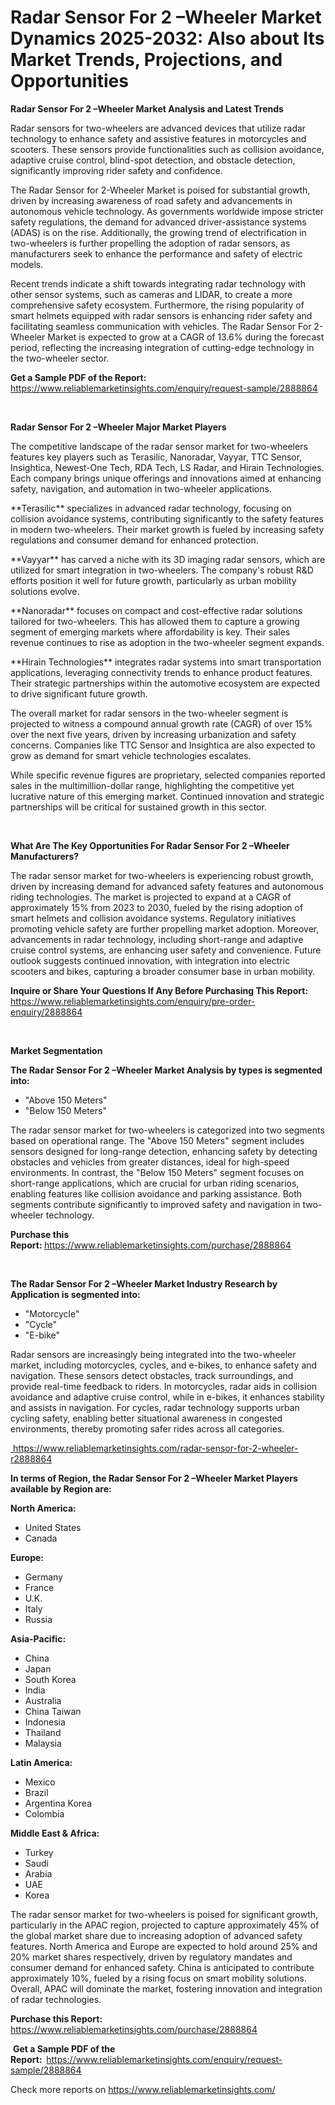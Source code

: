 <p><h1>Radar Sensor For 2 –Wheeler Market Dynamics 2025-2032: Also about Its Market Trends, Projections, and Opportunities</h1></p><p><strong>Radar Sensor For 2 –Wheeler Market Analysis and Latest Trends</strong></p>
<p><p>Radar sensors for two-wheelers are advanced devices that utilize radar technology to enhance safety and assistive features in motorcycles and scooters. These sensors provide functionalities such as collision avoidance, adaptive cruise control, blind-spot detection, and obstacle detection, significantly improving rider safety and confidence.</p><p>The Radar Sensor for 2-Wheeler Market is poised for substantial growth, driven by increasing awareness of road safety and advancements in autonomous vehicle technology. As governments worldwide impose stricter safety regulations, the demand for advanced driver-assistance systems (ADAS) is on the rise. Additionally, the growing trend of electrification in two-wheelers is further propelling the adoption of radar sensors, as manufacturers seek to enhance the performance and safety of electric models.</p><p>Recent trends indicate a shift towards integrating radar technology with other sensor systems, such as cameras and LIDAR, to create a more comprehensive safety ecosystem. Furthermore, the rising popularity of smart helmets equipped with radar sensors is enhancing rider safety and facilitating seamless communication with vehicles. The Radar Sensor For 2-Wheeler Market is expected to grow at a CAGR of 13.6% during the forecast period, reflecting the increasing integration of cutting-edge technology in the two-wheeler sector.</p></p>
<p><strong>Get a Sample PDF of the Report:&nbsp;</strong> <a href="https://www.reliablemarketinsights.com/enquiry/request-sample/2888864?utm_campaign=3443&utm_medium=2&utm_source=Github&utm_content=ia&utm_term=14032025&utm_id=radar-sensor-for-2-wheeler">https://www.reliablemarketinsights.com/enquiry/request-sample/2888864</a></p>
<p>&nbsp;</p>
<p><strong>Radar Sensor For 2 –Wheeler Major Market Players</strong></p>
<p><p>The competitive landscape of the radar sensor market for two-wheelers features key players such as Terasilic, Nanoradar, Vayyar, TTC Sensor, Insightica, Newest-One Tech, RDA Tech, LS Radar, and Hirain Technologies. Each company brings unique offerings and innovations aimed at enhancing safety, navigation, and automation in two-wheeler applications.</p><p>**Terasilic** specializes in advanced radar technology, focusing on collision avoidance systems, contributing significantly to the safety features in modern two-wheelers. Their market growth is fueled by increasing safety regulations and consumer demand for enhanced protection.</p><p>**Vayyar** has carved a niche with its 3D imaging radar sensors, which are utilized for smart integration in two-wheelers. The company's robust R&D efforts position it well for future growth, particularly as urban mobility solutions evolve.</p><p>**Nanoradar** focuses on compact and cost-effective radar solutions tailored for two-wheelers. This has allowed them to capture a growing segment of emerging markets where affordability is key. Their sales revenue continues to rise as adoption in the two-wheeler segment expands.</p><p>**Hirain Technologies** integrates radar systems into smart transportation applications, leveraging connectivity trends to enhance product features. Their strategic partnerships within the automotive ecosystem are expected to drive significant future growth.</p><p>The overall market for radar sensors in the two-wheeler segment is projected to witness a compound annual growth rate (CAGR) of over 15% over the next five years, driven by increasing urbanization and safety concerns. Companies like TTC Sensor and Insightica are also expected to grow as demand for smart vehicle technologies escalates.</p><p>While specific revenue figures are proprietary, selected companies reported sales in the multimillion-dollar range, highlighting the competitive yet lucrative nature of this emerging market. Continued innovation and strategic partnerships will be critical for sustained growth in this sector.</p></p>
<p>&nbsp;</p>
<p><strong>What Are The Key Opportunities For Radar Sensor For 2 –Wheeler Manufacturers?</strong></p>
<p><p>The radar sensor market for two-wheelers is experiencing robust growth, driven by increasing demand for advanced safety features and autonomous riding technologies. The market is projected to expand at a CAGR of approximately 15% from 2023 to 2030, fueled by the rising adoption of smart helmets and collision avoidance systems. Regulatory initiatives promoting vehicle safety are further propelling market adoption. Moreover, advancements in radar technology, including short-range and adaptive cruise control systems, are enhancing user safety and convenience. Future outlook suggests continued innovation, with integration into electric scooters and bikes, capturing a broader consumer base in urban mobility.</p></p>
<p><strong>Inquire or Share Your Questions If Any Before Purchasing This Report:</strong> <a href="https://www.reliablemarketinsights.com/enquiry/pre-order-enquiry/2888864?utm_campaign=3443&utm_medium=2&utm_source=Github&utm_content=ia&utm_term=14032025&utm_id=radar-sensor-for-2-wheeler">https://www.reliablemarketinsights.com/enquiry/pre-order-enquiry/2888864</a></p>
<p>&nbsp;</p>
<p><strong>Market Segmentation</strong></p>
<p><strong>The Radar Sensor For 2 –Wheeler Market Analysis by types is segmented into:</strong></p>
<p><ul><li>"Above 150 Meters"</li><li>"Below 150 Meters"</li></ul></p>
<p><p>The radar sensor market for two-wheelers is categorized into two segments based on operational range. The "Above 150 Meters" segment includes sensors designed for long-range detection, enhancing safety by detecting obstacles and vehicles from greater distances, ideal for high-speed environments. In contrast, the "Below 150 Meters" segment focuses on short-range applications, which are crucial for urban riding scenarios, enabling features like collision avoidance and parking assistance. Both segments contribute significantly to improved safety and navigation in two-wheeler technology.</p></p>
<p><strong>Purchase this Report:&nbsp;</strong><a href="https://www.reliablemarketinsights.com/purchase/2888864?utm_campaign=3443&utm_medium=2&utm_source=Github&utm_content=ia&utm_term=14032025&utm_id=radar-sensor-for-2-wheeler">https://www.reliablemarketinsights.com/purchase/2888864</a></p>
<p>&nbsp;</p>
<p><strong>The Radar Sensor For 2 –Wheeler Market Industry Research by Application is segmented into:</strong></p>
<p><ul><li>"Motorcycle"</li><li>"Cycle"</li><li>"E-bike"</li></ul></p>
<p><p>Radar sensors are increasingly being integrated into the two-wheeler market, including motorcycles, cycles, and e-bikes, to enhance safety and navigation. These sensors detect obstacles, track surroundings, and provide real-time feedback to riders. In motorcycles, radar aids in collision avoidance and adaptive cruise control, while in e-bikes, it enhances stability and assists in navigation. For cycles, radar technology supports urban cycling safety, enabling better situational awareness in congested environments, thereby promoting safer rides across all categories.</p></p>
<p><a href="https://www.reliablemarketinsights.com/radar-sensor-for-2-wheeler-r2888864?utm_campaign=3443&utm_medium=2&utm_source=Github&utm_content=ia&utm_term=14032025&utm_id=radar-sensor-for-2-wheeler">&nbsp;https://www.reliablemarketinsights.com/radar-sensor-for-2-wheeler-r2888864</a></p>
<p><strong>In terms of Region, the Radar Sensor For 2 –Wheeler Market Players available by Region are:</strong></p>
<p>
    <p> <strong> North America: </strong>
        <ul>
            <li>United States</li>
            <li>Canada</li>
        </ul>
        </p> 
    <p> <strong> Europe: </strong>
        <ul>
            <li>Germany</li>
            <li>France</li>
            <li>U.K.</li>
            <li>Italy</li>
            <li>Russia</li>
        </ul>
        </p> 
    <p> <strong> Asia-Pacific: </strong>
        <ul>
            <li>China</li>
            <li>Japan</li>
            <li>South Korea</li>
            <li>India</li>
            <li>Australia</li>
            <li>China Taiwan</li>
            <li>Indonesia</li>
            <li>Thailand</li>
            <li>Malaysia</li>
        </ul>
        </p> 
    <p> <strong> Latin America: </strong>
        <ul>
            <li>Mexico</li>
            <li>Brazil</li>
            <li>Argentina Korea</li>
            <li>Colombia</li>
        </ul>
        </p> 
    <p> <strong> Middle East & Africa: </strong>
        <ul>
            <li>Turkey</li>
            <li>Saudi</li>
            <li>Arabia</li>
            <li>UAE</li>
            <li>Korea</li>
        </ul>
    </p>
    </p>
<p><p>The radar sensor market for two-wheelers is poised for significant growth, particularly in the APAC region, projected to capture approximately 45% of the global market share due to increasing adoption of advanced safety features. North America and Europe are expected to hold around 25% and 20% market shares respectively, driven by regulatory mandates and consumer demand for enhanced safety. China is anticipated to contribute approximately 10%, fueled by a rising focus on smart mobility solutions. Overall, APAC will dominate the market, fostering innovation and integration of radar technologies.</p></p>
<p><strong>Purchase this Report: </strong><a href="https://www.reliablemarketinsights.com/purchase/2888864?utm_campaign=3443&utm_medium=2&utm_source=Github&utm_content=ia&utm_term=14032025&utm_id=radar-sensor-for-2-wheeler">https://www.reliablemarketinsights.com/purchase/2888864</a></p>
<p>&nbsp;<strong>Get a Sample PDF of the Report:&nbsp;&nbsp;</strong><a href="https://www.reliablemarketinsights.com/enquiry/request-sample/2888864?utm_campaign=3443&utm_medium=2&utm_source=Github&utm_content=ia&utm_term=14032025&utm_id=radar-sensor-for-2-wheeler">https://www.reliablemarketinsights.com/enquiry/request-sample/2888864</a></p>
<p><strong></strong></p>
<p>Check more reports on <a href="https://www.reliablemarketinsights.com/?utm_campaign=3443&utm_medium=2&utm_source=Github&utm_content=ia&utm_term=14032025&utm_id=radar-sensor-for-2-wheeler">https://www.reliablemarketinsights.com/</a></p>